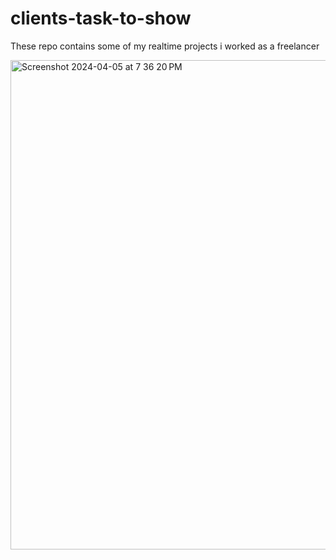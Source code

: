 # clients-task-to-show
These repo contains some of my realtime projects i worked as a freelancer

<img width="783" alt="Screenshot 2024-04-05 at 7 36 20 PM" src="https://github.com/Slancerk/clients-task-to-show/assets/88985517/70dc96eb-c7e5-41d4-9a31-3b19d54be08c">

